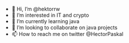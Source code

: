 - 👋 Hi, I’m @hektorrw
- 👀 I’m interested in IT and crypto
- 🌱 I’m currently learning java 
- 💞️ I’m looking to collaborate on java projects
- 📫 How to reach me on twitter @HectorPaskal

<!---
hektorrw/hektorrw is a ✨ special ✨ repository because its `README.md` (this file) appears on your GitHub profile.
You can click the Preview link to take a look at your changes.
--->
